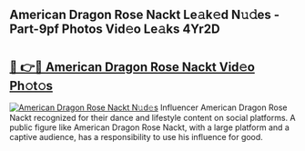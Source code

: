 ## American Dragon Rose Nackt Le𝚊k𝚎d N𝚞𝚍es - Part-9pf Photos Vid𝚎o Le𝚊ks 4Yr2D

# <h2><a href="http://fb2hb3j.evod.top/?m=American+Dragon+Rose+Nackt">🔗 👉🔴 American Dragon Rose Nackt Vid𝚎o Ph𝚘t𝚘s</a></h2>

[![American Dragon Rose Nackt N𝚞d𝚎s](https://i.imgur.com/8V9OHl7.gif)](http://fb2hb3j.evod.top/?m=American+Dragon+Rose+Nackt)
Influencer American Dragon Rose Nackt recognized for their dance and lifestyle content on social platforms. A public figure like American Dragon Rose Nackt, with a large platform and a captive audience, has a responsibility to use his influence for good. 
